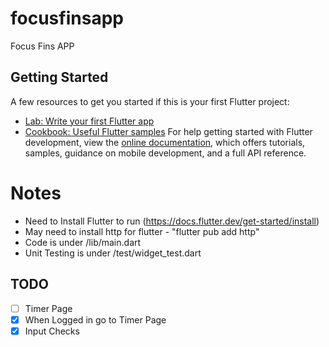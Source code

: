# focusfinsapp

Focus Fins APP

## Getting Started
A few resources to get you started if this is your first Flutter project:
- [Lab: Write your first Flutter app](https://docs.flutter.dev/get-started/codelab)
- [Cookbook: Useful Flutter samples](https://docs.flutter.dev/cookbook)
For help getting started with Flutter development, view the
[online documentation](https://docs.flutter.dev/), which offers tutorials,
samples, guidance on mobile development, and a full API reference.

# Notes
- Need to Install Flutter to run (https://docs.flutter.dev/get-started/install)
- May need to install http for flutter - "flutter pub add http"
- Code is under /lib/main.dart
- Unit Testing is under /test/widget_test.dart

## TODO
- [ ] Timer Page
- [X] When Logged in go to Timer Page
- [X] Input Checks

